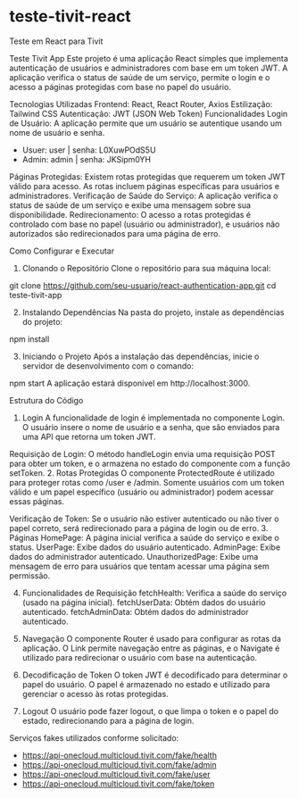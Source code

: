 # teste-tivit-react
Teste em React para Tivit

Teste Tivit App
Este projeto é uma aplicação React simples que implementa autenticação de usuários e administradores com base em um token JWT. A aplicação verifica o status de saúde de um serviço, permite o login e o acesso a páginas protegidas com base no papel do usuário.

Tecnologias Utilizadas
Frontend: React, React Router, Axios
Estilização: Tailwind CSS
Autenticação: JWT (JSON Web Token)
Funcionalidades
Login de Usuário: A aplicação permite que um usuário se autentique usando um nome de usuário e senha.

- Usuer: user | senha: L0XuwPOdS5U
- Admin: admin | senha: JKSipm0YH

Páginas Protegidas: Existem rotas protegidas que requerem um token JWT válido para acesso. As rotas incluem páginas específicas para usuários e administradores.
Verificação de Saúde do Serviço: A aplicação verifica o status de saúde de um serviço e exibe uma mensagem sobre sua disponibilidade.
Redirecionamento: O acesso a rotas protegidas é controlado com base no papel (usuário ou administrador), e usuários não autorizados são redirecionados para uma página de erro.

Como Configurar e Executar
1. Clonando o Repositório
Clone o repositório para sua máquina local:

git clone https://github.com/seu-usuario/react-authentication-app.git
cd teste-tivit-app

2. Instalando Dependências
Na pasta do projeto, instale as dependências do projeto:

npm install

3. Iniciando o Projeto
Após a instalação das dependências, inicie o servidor de desenvolvimento com o comando:

npm start
A aplicação estará disponível em http://localhost:3000.

Estrutura do Código
1. Login
A funcionalidade de login é implementada no componente Login. O usuário insere o nome de usuário e a senha, que são enviados para uma API que retorna um token JWT.

Requisição de Login: O método handleLogin envia uma requisição POST para obter um token, e o armazena no estado do componente com a função setToken.
2. Rotas Protegidas
O componente ProtectedRoute é utilizado para proteger rotas como /user e /admin. Somente usuários com um token válido e um papel específico (usuário ou administrador) podem acessar essas páginas.

Verificação de Token: Se o usuário não estiver autenticado ou não tiver o papel correto, será redirecionado para a página de login ou de erro.
3. Páginas
HomePage: A página inicial verifica a saúde do serviço e exibe o status.
UserPage: Exibe dados do usuário autenticado.
AdminPage: Exibe dados do administrador autenticado.
UnauthorizedPage: Exibe uma mensagem de erro para usuários que tentam acessar uma página sem permissão.

4. Funcionalidades de Requisição
fetchHealth: Verifica a saúde do serviço (usado na página inicial).
fetchUserData: Obtém dados do usuário autenticado.
fetchAdminData: Obtém dados do administrador autenticado.

5. Navegação
O componente Router é usado para configurar as rotas da aplicação.
O Link permite navegação entre as páginas, e o Navigate é utilizado para redirecionar o usuário com base na autenticação.

6. Decodificação de Token
O token JWT é decodificado para determinar o papel do usuário. O papel é armazenado no estado e utilizado para gerenciar o acesso às rotas protegidas.

7. Logout
O usuário pode fazer logout, o que limpa o token e o papel do estado, redirecionando para a página de login.

Serviços fakes utilizados conforme solicitado: 

- https://api-onecloud.multicloud.tivit.com/fake/health
- https://api-onecloud.multicloud.tivit.com/fake/admin
- https://api-onecloud.multicloud.tivit.com/fake/user
- https://api-onecloud.multicloud.tivit.com/fake/token



